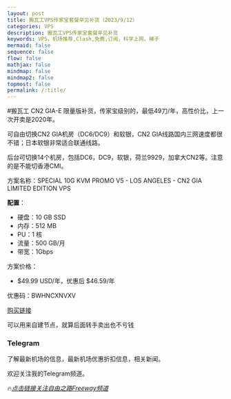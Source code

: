 ```yaml
---
layout: post
title: 搬瓦工VPS传家宝套餐罕见补货（2023/9/12）
categories: VPS
description: 搬瓦工VPS传家宝套餐罕见补货
keywords: VPS，机场推荐,Clash,免费,订阅，科学上网，梯子
mermaid: false
sequence: false
flow: false
mathjax: false
mindmap: false
mindmap2: false
topmost: false
permalink: /:title/
---
```

#搬瓦工 CN2 GIA-E 限量版补货，传家宝级别的，最低49刀/年，高性价比，上一次开卖是2020年。

可自由切换CN2 GIA机房（DC6/DC9）和软银，CN2 GIA线路国内三网速度都很不错；日本软银非常适合联通线路。

后台可切换14个机房，包括DC6，DC9，软银，荷兰9929，加拿大CN2等。注意的是不能切香港CMI。

方案名称：SPECIAL 10G KVM PROMO V5 - LOS ANGELES - CN2 GIA LIMITED EDITION VPS

**配置**：

* 硬盘：10 GB SSD
* 内存：512 MB
* PU：1 核
* 流量：500 GB/月
* 带宽：1Gbps
 
方案价格：

* $49.99 USD/年，优惠后 $46.59/年

优惠码：BWHNCXNVXV

[购买链接](https://bandwagonhost.com/aff.php?aff=72669&pid=94) 

可以用来自建节点，就算后面转手卖出也不亏钱            


### Telegram
了解最新机场的信息，最新机场优惠折扣信息，相关新闻。

欢迎关注我的Telegram频道。

🔥[*点击链接关注自由之路Freeway频道*](https://t.me/openwayz)